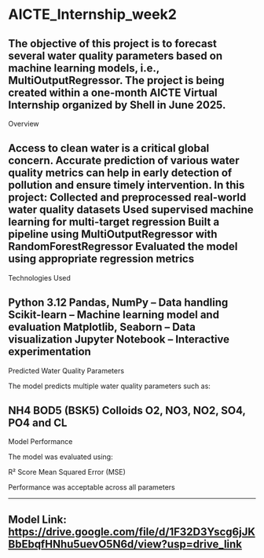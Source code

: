 # AICTE_Internship_week2

The objective of this project is to forecast several water quality parameters based on machine learning models, i.e., MultiOutputRegressor. The project is being created within a one-month AICTE Virtual Internship organized by Shell in June 2025.
---
Overview

Access to clean water is a critical global concern. Accurate prediction of various water quality metrics can help in early detection of pollution and ensure timely intervention.
In this project:
Collected and preprocessed real-world water quality datasets
Used supervised machine learning for multi-target regression
Built a pipeline using MultiOutputRegressor with RandomForestRegressor
Evaluated the model using appropriate regression metrics
---
Technologies Used

Python 3.12
Pandas, NumPy – Data handling
Scikit-learn – Machine learning model and evaluation
Matplotlib, Seaborn – Data visualization
Jupyter Notebook – Interactive experimentation
---
Predicted Water Quality Parameters

The model predicts multiple water quality parameters such as:

NH4
BOD5 (BSK5)
Colloids
O2, NO3, NO2, SO4, PO4 and
CL
---
Model Performance

The model was evaluated using:

R² Score
Mean Squared Error (MSE)

Performance was acceptable across all parameters

---
Model Link:
https://drive.google.com/file/d/1F32D3Yscg6jJKBbEbqfHNhu5uevO5N6d/view?usp=drive_link
---

